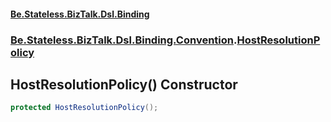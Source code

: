 #### [Be.Stateless.BizTalk.Dsl.Binding](README.md 'README')
### [Be.Stateless.BizTalk.Dsl.Binding.Convention](Be.Stateless.BizTalk.Dsl.Binding.Convention.md 'Be.Stateless.BizTalk.Dsl.Binding.Convention').[HostResolutionPolicy](HostResolutionPolicy.md 'Be.Stateless.BizTalk.Dsl.Binding.Convention.HostResolutionPolicy')

## HostResolutionPolicy() Constructor

```csharp
protected HostResolutionPolicy();
```